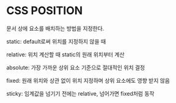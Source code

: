 # CSS POSITION

문서 상에 요소를 배치하는 방법을 지정한다.



static: default로써 위치를 지정하지 않을 때

relative: 위치 계산할 때 static의 원래 위치부터 계산

absolute: 가장 가까운 상위 요소 기준으로 절대적인 위치 결정

fixed: 원래 위치와 상관 없이 위치 지정하며 상위 요소에도 영향 받지 않음

sticky: 임계값을 넘기기 전에는 relative, 넘어가면 fixed처럼 동작
